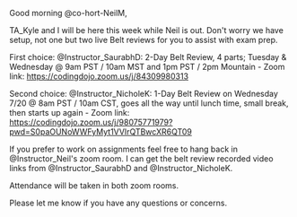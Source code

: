 Good morning @co-hort-NeilM,

TA_Kyle and I will be here this week while Neil is out. Don't worry we have setup, not one but two live Belt reviews for you to assist with exam prep.

First choice:
@Instructor_SaurabhD: 2-Day Belt Review, 4 parts; Tuesday & Wednesday @ 9am PST / 10am MST and 1pm PST / 2pm Mountain - Zoom link: https://codingdojo.zoom.us/j/84309980313

Second choice:
@Instructor_NicholeK: 1-Day Belt Review on Wednesday 7/20 @ 8am PST / 10am CST, goes all the way until lunch time, small break, then starts up again - Zoom link: https://codingdojo.zoom.us/j/98075771979?pwd=S0paOUNoWWFyMyt1VVIrQTBwcXR6QT09

If you prefer to work on assignments feel free to hang back in @Instructor_Neil's zoom room. I can get the belt review recorded video links from @Instructor_SaurabhD and @Instructor_NicholeK.

Attendance will be taken in both zoom rooms.

Please let me know if you have any questions or concerns.